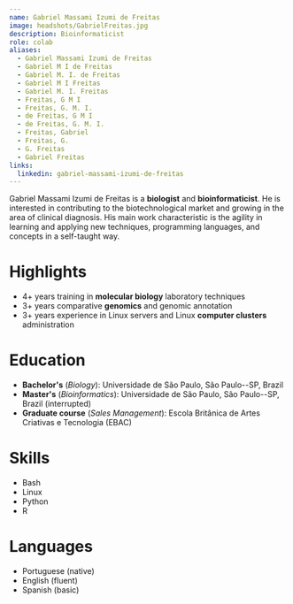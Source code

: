 ```yaml
---
name: Gabriel Massami Izumi de Freitas
image: headshots/GabrielFreitas.jpg
description: Bioinformaticist
role: colab
aliases:
  - Gabriel Massami Izumi de Freitas
  - Gabriel M I de Freitas
  - Gabriel M. I. de Freitas
  - Gabriel M I Freitas
  - Gabriel M. I. Freitas
  - Freitas, G M I
  - Freitas, G. M. I.
  - de Freitas, G M I
  - de Freitas, G. M. I.
  - Freitas, Gabriel
  - Freitas, G.
  - G. Freitas
  - Gabriel Freitas
links:
  linkedin: gabriel-massami-izumi-de-freitas
---
```


Gabriel Massami Izumi de Freitas is a **biologist** and **bioinformaticist**. He is interested in contributing to the biotechnological market and growing in the area of clinical diagnosis. His main work characteristic is the agility in learning and applying new techniques, programming languages, and concepts in a self-taught way.

# Highlights

- 4+ years training in **molecular biology** laboratory techniques
- 3+ years comparative **genomics** and genomic annotation
- 3+ years experience in Linux servers and Linux **computer clusters** administration

# Education

- **Bachelor's** (_Biology_): Universidade de São Paulo, São Paulo--SP, Brazil
- **Master's** (_Bioinformatics_): Universidade de São Paulo, São Paulo--SP, Brazil (interrupted)
- **Graduate course** (_Sales Management_): Escola Britânica de Artes Criativas e Tecnologia (EBAC)

# Skills

- Bash
- Linux
- Python
- R

# Languages

- Portuguese (native)
- English (fluent)
- Spanish (basic)
